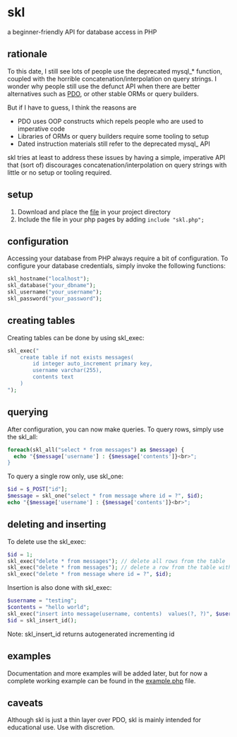 # skl

a beginner-friendly API for database access in PHP

## rationale

To this date, I still see lots of people use the deprecated mysql_* function, 
coupled with the horrible concatenation/interpolation on query strings. 
I wonder why people still use the defunct API when there are better 
alternatives such as [PDO](http://php.net/manual/en/book.pdo.php), 
or other stable ORMs or query builders.

But if I have to guess, I think the reasons are

* PDO uses OOP constructs which repels people who are used to imperative code
* Libraries of ORMs or query builders require some tooling to setup
* Dated instruction materials still refer to the deprecated mysql_ API

skl tries at least to address these issues by having a simple, imperative API
that (sort of) discourages concatenation/interpolation on query strings with
little or no setup or tooling required.

## setup

1. Download and place the [file](https://raw.githubusercontent.com/nvlled/skl/master/skl.php)
in your project directory
2. Include the file in your php pages by adding ```include "skl.php";```

## configuration
Accessing your database from PHP always require a bit of configuration.
To configure your database credentials, simply invoke the following functions:

```php
skl_hostname("localhost");
skl_database("your_dbname");
skl_username("your_username");
skl_password("your_password");
```

## creating tables
Creating tables can be done by using skl_exec:
```php
skl_exec("
    create table if not exists messages(
        id integer auto_increment primary key,
        username varchar(255),
        contents text
    )
");
```


## querying
After configuration, you can now make queries. To query rows, simply use the skl_all:
```php
foreach(skl_all("select * from messages") as $message) {
  echo "{$message['username'] : {$message['contents']}<br>";
}
```


To query a single row only, use skl_one:
```php
$id = $_POST["id"];
$message = skl_one("select * from message where id = ?", $id);
echo "{$message['username'] : {$message['contents']}<br>";
```

## deleting and inserting
To delete use the skl_exec:
```php
$id = 1;
skl_exec("delete * from messages"); // delete all rows from the table
skl_exec("delete * from messages"); // delete a row from the table with id = $id
skl_exec("delete * from message where id = ?", $id);
```
Insertion is also done with skl_exec:
```php
$username = "testing";
$contents = "hello world";
skl_exec("insert into message(username, contents)  values(?, ?)", $username, $contents);
$id = skl_insert_id();

```
Note: skl_insert_id returns autogenerated incrementing id


## examples
Documentation and more examples will be added later, but for now
a complete working example can be found in the [example.php](example.php) file.

## caveats 
Although skl is just a thin layer over PDO, skl is mainly intended for educational use.
Use with discretion.
